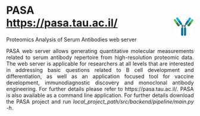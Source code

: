 # PASA<br>https://pasa.tau.ac.il/ <img align="right" src="src/frontend/pics/logo.png" id="antibody_image" class="img-rounded" width="11%" height="11%"/>
Proteomics Analysis of Serum Antibodies web server

<p align="justify">
PASA web server allows generating quantitative molecular measurements related to serum antibody repertoire from high-resolution proteomic data. The web server is applicable for researchers at all levels that are interested in addressing basic questions related to B cell development and differentiation, as well as an application focused tool for vaccine development, immunodiagnostic discovery and monoclonal antibody engineering. For further details please refer to https://pasa.tau.ac.il/. PASA is also available as a command line application. For further details download the PASA project and run <i>local_project_path/src/backend/pipeline/main.py -h</i>.  
</p>

<!--
# Citation 
If you used M1CR0B1AL1Z3R please cite the following paper:

M1CR0B1AL1Z3R - a user-friendly web server for the analysis of large-scale microbial genomics data;

Oren Avram, Dana Rapoport, Shir Portugez, & Tal Pupko

Nucleic Acids Res, May 2019, DOI: https://doi.org/10.1093/nar/gkz423
-->
